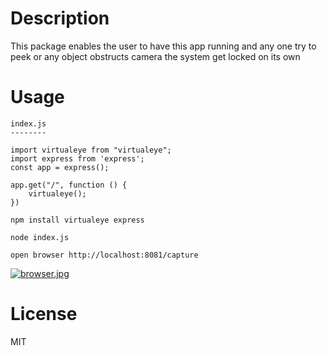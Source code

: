 # Description

This package enables the user to have this app running and any one try to peek or any object obstructs camera the system get locked on its own

# Usage

```
index.js
--------

import virtualeye from "virtualeye";
import express from 'express';
const app = express();

app.get("/", function () {
    virtualeye(); 
})

```
```
npm install virtualeye express

node index.js 

open browser http://localhost:8081/capture

```
[![browser.jpg](https://i.postimg.cc/d1DrKcNP/browser.jpg)](https://postimg.cc/CBTzjXVm)

# License

MIT

